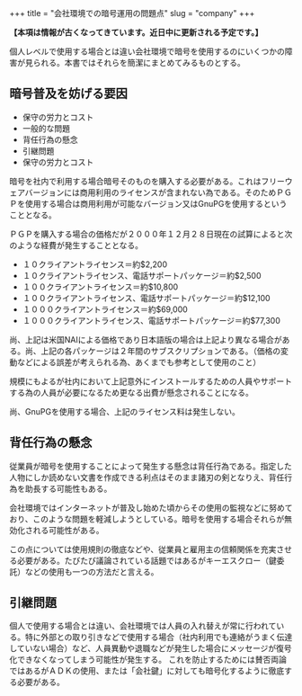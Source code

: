 +++
title = "会社環境での暗号運用の問題点"
slug = "company"
+++

**【本項は情報が古くなってきています。近日中に更新される予定です。】**

個人レベルで使用する場合とは違い会社環境で暗号を使用するのにいくつかの障害が見られる。本書ではそれらを簡潔にまとめてみるものとする。

## 暗号普及を妨げる要因

* 保守の労力とコスト
* 一般的な問題
* 背任行為の懸念
* 引継問題
* 保守の労力とコスト

暗号を社内で利用する場合暗号そのものを購入する必要がある。これはフリーウェアバージョンには商用利用のライセンスが含まれない為である。そのためＰＧＰを使用する場合は商用利用が可能なバージョン又はGnuPGを使用するということとなる。

ＰＧＰを購入する場合の価格だが２０００年１２月２８日現在の試算によると次のような経費が発生することとなる。

* １０クライアントライセンス＝約$2,200
* １０クライアントライセンス、電話サポートパッケージ＝約$2,500
* １００クライアントライセンス＝約$10,800
* １００クライアントライセンス、電話サポートパッケージ＝約$12,100
* １０００クライアントライセンス＝約$69,000
* １０００クライアントライセンス、電話サポートパッケージ＝約$77,300

尚、上記は米国NAIによる価格であり日本語版の場合は上記より異なる場合がある。尚、上記の各パッケージは２年間のサブスクリプションである。（価格の変動などによる誤差が考えられる為、あくまでも参考として使用のこと）

規模にもよるが社内において上記意外にインストールするための人員やサポートする為の人員が必要になるため更なる出費が懸念されることになる。

尚、GnuPGを使用する場合、上記のライセンス料は発生しない。

## 背任行為の懸念

従業員が暗号を使用することによって発生する懸念は背任行為である。指定した人物にしか読めない文書を作成できる利点はそのまま諸刃の剣となりえ、背任行為を助長する可能性もある。

会社環境ではインターネットが普及し始めた頃からその使用の監視などに努めており、このような問題を軽減しようとしている。暗号を使用する場合それらが無効化される可能性がある。

この点については使用規則の徹底などや、従業員と雇用主の信頼関係を充実させる必要がある。たびたび議論されている話題ではあるがキーエスクロー（鍵委託）などの使用も一つの方法だと言える。

## 引継問題

個人で使用する場合とは違い、会社環境では人員の入れ替えが常に行われている。特に外部との取り引きなどで使用する場合（社内利用でも連絡がうまく伝達していない場合）など、人員異動や退職などが発生した場合にメッセージが復号化できなくなってしまう可能性が発生する。
これを防止するためには賛否両論ではあるがＡＤＫの使用、または「会社鍵」に対しても暗号化するように徹底する必要がある。

